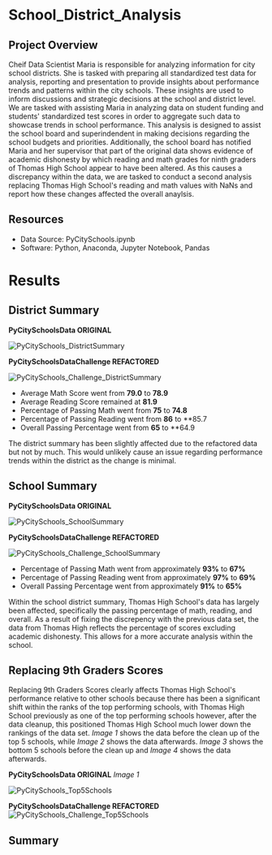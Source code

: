# School_District_Analysis
## Project Overview
Cheif Data Scientist Maria is responsible for analyzing information for city school districts. She is tasked with preparing all standardized test data for analysis, reporting and presentation to provide insights about performance trends and patterns within the city schools. These insights are used to inform discussions and strategic decisions at the school and district level. We are tasked with assisting Maria in analyzing data on student funding and students' standardized test scores in order to aggregate such data to showcase trends in school performance. This analysis is designed to assist the school board and superindendent in making decisions regarding the school budgets and priorities. Additionally, the school board has notified Maria and her supervisor that part of the original data shows evidence of academic dishonesty by which reading and math grades for ninth graders of Thomas High School appear to have been altered. As this causes a discrepancy within the data, we are tasked to conduct a second analysis replacing Thomas High School's reading and math values with NaNs and report how these changes affected the overall anaylsis. 

## Resources
- Data Source: PyCitySchools.ipynb 
- Software: Python, Anaconda, Jupyter Notebook, Pandas

# Results
## District Summary

**PyCitySchoolsData ORIGINAL**

![PyCitySchools_DistrictSummary](https://user-images.githubusercontent.com/107603065/179451204-08e81e36-2228-400e-ad15-6fcfe092afc9.png)


**PyCitySchoolsDataChallenge REFACTORED** 

![PyCitySchools_Challenge_DistrictSummary](https://user-images.githubusercontent.com/107603065/179449188-395464ba-a960-481b-997f-92bc478da7d4.png)

- Average Math Score went from **79.0** to **78.9**
- Average Reading Score remained at **81.9**
- Percentage of Passing Math went from **75** to **74.8**
- Percentage of Passing Reading went from **86** to **85.7
- Overall Passing Percentage went from **65** to **64.9

The district summary has been slightly affected due to the refactored data but not by much. This would unlikely cause an issue regarding performance trends within the district as the change is minimal.

## School Summary
 
**PyCitySchoolsData ORIGINAL** 

![PyCitySchools_SchoolSummary](https://user-images.githubusercontent.com/107603065/179451153-879fbe84-ae90-4049-ba1d-673514685b54.png)


**PyCitySchoolsDataChallenge REFACTORED**

![PyCitySchools_Challenge_SchoolSummary](https://user-images.githubusercontent.com/107603065/179449307-b70ab258-48ee-495c-adfd-67036d592dea.png)

- Percentage of Passing Math went from approximately **93%** to **67%**
- Percentage of Passing Reading went from approximately **97%** to **69%**
- Overall Passing Percentage went from approximately **91%** to **65%**

Within the school district summary, Thomas High School's data has largely been affected, specifically the passing percentage of math, reading, and overall. As a result of fixing the discrepency with the previous data set, the data from Thomas High reflects the percentage of scores excluding academic dishonesty. This allows for a more accurate analysis within the school. 
  
## Replacing 9th Graders Scores

Replacing 9th Graders Scores clearly affects Thomas High School's performance relative to other schools because there has been a significant shift within the ranks of the top performing schools, with Thomas High School previously as one of the top performing schools however, after the data cleanup, this positioned Thomas High School much lower down the rankings of the data set. *Image 1* shows the data before the clean up of the top 5 schools, while *Image 2* shows the data afterwards. *Image 3* shows the bottom 5 schools before the clean up and *Image 4* shows the data afterwards.  

**PyCitySchoolsData ORIGINAL** *Image 1*

![PyCitySchools_Top5Schools](https://user-images.githubusercontent.com/107603065/179452375-3ed11b1d-0191-4ae7-b36b-ac85b4c06618.png)

**PyCitySchoolsDataChallenge REFACTORED**
![PyCitySchools_Challenge_Top5Schools](https://user-images.githubusercontent.com/107603065/179452400-221974f5-5d51-4d44-83fa-9613530025cd.png)


    
## Summary

